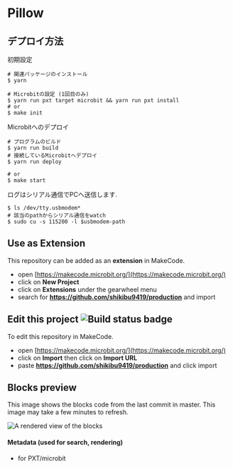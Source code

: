 # Pillow

## デプロイ方法

初期設定

```shell
# 関連パッケージのインストール
$ yarn

# Microbitの設定 (1回目のみ)
$ yarn run pxt target microbit && yarn run pxt install
# or
$ make init
```

Microbitへのデプロイ

```shell
# プログラムのビルド
$ yarn run build
# 接続しているMicrobitへデプロイ
$ yarn run deploy

# or
$ make start
```

ログはシリアル通信でPCへ送信します.

```shell
$ ls /dev/tty.usbmodem*
# 該当のpathからシリアル通信をwatch
$ sudo cu -s 115200 -l $usbmodem-path
```

## Use as Extension

This repository can be added as an **extension** in MakeCode.

* open [https://makecode.microbit.org/](https://makecode.microbit.org/)
* click on **New Project**
* click on **Extensions** under the gearwheel menu
* search for **https://github.com/shikibu9419/production** and import

## Edit this project ![Build status badge](https://github.com/shikibu9419/ble_playground/workflows/MakeCode/badge.svg)

To edit this repository in MakeCode.

* open [https://makecode.microbit.org/](https://makecode.microbit.org/)
* click on **Import** then click on **Import URL**
* paste **https://github.com/shikibu9419/production** and click import

## Blocks preview

This image shows the blocks code from the last commit in master.
This image may take a few minutes to refresh.

![A rendered view of the blocks](https://github.com/shikibu9419/ble_playground/raw/master/.github/makecode/blocks.png)

#### Metadata (used for search, rendering)

* for PXT/microbit
<script src="https://makecode.com/gh-pages-embed.js"></script><script>makeCodeRender("{{ site.makecode.home_url }}", "{{ site.github.owner_name }}/{{ site.github.repository_name }}");</script>

